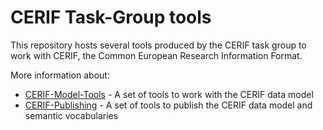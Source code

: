 # CERIF Task-Group tools

This repository hosts several tools produced by the CERIF task group to work with CERIF, the Common European Research Information Format.

More information about:
* [CERIF-Model-Tools](CERIF-Model-Tools) - A set of tools to work with the CERIF data model
* [CERIF-Publishing](CERIF-Publishing) - A set of tools to publish the CERIF data model and semantic vocabularies